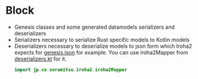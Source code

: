 # Block

- Genesis classes and some generated datamodels serializers and deserializers
- Serializers necessary to serialize Rust specific models to Kotlin models
- Deserializers necessary to deserialize models to json form which Iroha2 expects for [genesis.json](../testcontainers/src/main/resources/genesis.json) for example.
  You can use iroha2Mapper from [deserializers.kt](./src/main/kotlin/jp/co/soramitsu/iroha2/deserializers.kt) for it.
  ```kotlin
  import jp.co.soramitsu.iroha2.iroha2Mapper
  ```